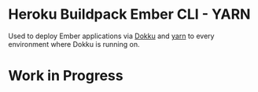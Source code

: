 # Heroku Buildpack Ember CLI - YARN

Used to deploy Ember applications via [Dokku](http://dokku.viewdocs.io/dokku/) and [yarn](https://yarnpkg.com/lang/en/) to every environment where Dokku is running on.

# Work in Progress